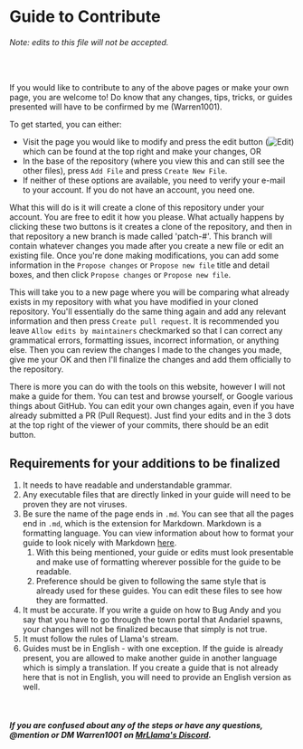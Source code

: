 # Guide to Contribute

###### Note: edits to this file will not be accepted.

<br>

If you would like to contribute to any of the above pages or make your own page, you are welcome to! Do know that any changes, tips, tricks, or guides presented will have to be confirmed by me (Warren1001).

To get started, you can either:
- Visit the page you would like to modify and press the edit button (![Edit](https://i.gyazo.com/e0befa85591c7151d9ea4a0f493c89ff.png)) which can be found at the top right and make your changes, OR
- In the base of the repository (where you view this and can still see the other files), press `Add File` and press `Create New File`.
- If neither of these options are available, you need to verify your e-mail to your account. If you do not have an account, you need one.

What this will do is it will create a clone of this repository under your account. You are free to edit it how you please.
What actually happens by clicking these two buttons is it creates a clone of the repository, and then in that repository a new branch is made called 'patch-#'. This branch will contain whatever changes you made after you create a new file or edit an existing file. Once you're done making modifications, you can add some information in the `Propose changes` or `Propose new file` title and detail boxes, and then click `Propose changes` or `Propose new file`.

This will take you to a new page where you will be comparing what already exists in my repository with what you have modified in your cloned repository. You'll essentially do the same thing again and add any relevant information and then press `Create pull request`. It is recommended you leave `Allow edits by maintainers` checkmarked so that I can correct any grammatical errors, formatting issues, incorrect information, or anything else. Then you can review the changes I made to the changes you made, give me your OK and then I'll finalize the changes and add them officially to the repository.

There is more you can do with the tools on this website, however I will not make a guide for them. You can test and browse yourself, or Google various things about GitHub. You can edit your own changes again, even if you have already submitted a PR (Pull Request). Just find your edits and in the 3 dots at the top right of the viewer of your commits, there should be an edit button.

## Requirements for your additions to be finalized

1. It needs to have readable and understandable grammar.
2. Any executable files that are directly linked in your guide will need to be proven they are not viruses.
3. Be sure the name of the page ends in `.md`. You can see that all the pages end in `.md`, which is the extension for Markdown. Markdown is a formatting language. You can view information about how to format your guide to look nicely with Markdown [here](https://guides.github.com/features/mastering-markdown/).
	1. With this being mentioned, your guide or edits must look presentable and make use of formatting wherever possible for the guide to be readable.
	2. Preference should be given to following the same style that is already used for these guides. You can edit these files to see how they are formatted.
4. It must be accurate. If you write a guide on how to Bug Andy and you say that you have to go through the town portal that Andariel spawns, your changes will not be finalized because that simply is not true.
5. It must follow the rules of Llama's stream.
6. Guides must be in English - with one exception. If the guide is already present, you are allowed to make another guide in another language which is simply a translation. If you create a guide that is not already here that is not in English, you will need to provide an English version as well.

<br>

##### If you are confused about any of the steps or have any questions, @mention or DM Warren1001 on [MrLlama's Discord](https://discord.gg/BePVw9e).
